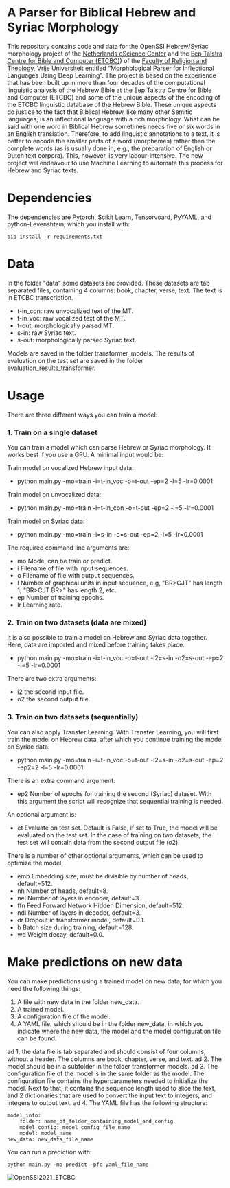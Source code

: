 # A Parser for Biblical Hebrew and Syriac Morphology
This repository contains code and data for the OpenSSI Hebrew/Syriac morphology project of the [Netherlands eScience Center](https://www.esciencecenter.nl/) and the [Eep Talstra Centre for Bible and Computer (ETCBC)](www.etcbc.nl)) of the [Faculty of Religion and Theology, Vrije Universiteit](https://frt.vu.nl/nl/index.aspx) entitled “Morphological Parser for Inflectional Languages Using Deep Learning”. The project is based on the experience that has been built up in more than four decades of the computational linguistic analysis of the Hebrew Bible at the Eep Talstra Centre for Bible and Computer (ETCBC) and some of the unique aspects of the encoding of the ETCBC linguistic database of the Hebrew Bible. These unique aspects do justice to the fact that Biblical Hebrew, like many other Semitic languages, is an inflectional language with a rich morphology. What can be said with one word in Biblical Hebrew sometimes needs five or six words in an English translation. Therefore, to add linguistic annotations to a text, it is better to encode the smaller parts of a word (morphemes) rather than the complete words (as is usually done in, e.g., the preparation of English or Dutch text corpora). This, however, is very labour-intensive. The new project will endeavour to use Machine Learning to automate this process for Hebrew and Syriac texts.

# Dependencies
The dependencies are Pytorch, Scikit Learn, Tensorvoard, PyYAML, and python-Levenshtein, which you install with:

`pip install -r requirements.txt`

# Data
In the folder "data" some datasets are provided. These datasets are tab separated files, containing 4 columns: book, chapter, verse, text.
The text is in ETCBC transcription.

- t-in_con: raw unvocalized text of the MT.
- t-in_voc: raw vocalized text of the MT.
- t-out: morphologically parsed MT.
- s-in: raw Syriac text.
- s-out: morphologically parsed Syriac text.

Models are saved in the folder transformer_models.
The results of evaluation on the test set are saved in the folder evaluation_results_transformer.

# Usage
There are three different ways you can train a model:

### 1. Train on a single dataset
You can train a model which can parse Hebrew or Syriac morphology. It works best if you use a GPU. A minimal input would be:

Train model on vocalized Hebrew input data:
- python main.py -mo=train -i=t-in_voc -o=t-out -ep=2 -l=5 -lr=0.0001

Train model on unvocalized data:
- python main.py -mo=train -i=t-in_con -o=t-out -ep=2 -l=5 -lr=0.0001

Train model on Syriac data:
- python main.py -mo=train -i=s-in -o=s-out -ep=2 -l=5 -lr=0.0001

The required command line arguments are:
- mo Mode, can be train or predict.
- i Filename of file with input sequences.
- o Filename of file with output sequences.
- l Number of graphical units in input sequence, e.g, "BR>CJT" has length 1, "BR>CJT BR>" has length 2, etc.
- ep Number of training epochs.
- lr Learning rate.

### 2. Train on two datasets (data are mixed)
It is also possible to train a model on Hebrew and Syriac data together. Here, data are imported and mixed before training takes place.
- python main.py -mo=train -i=t-in_voc -o=t-out -i2=s-in -o2=s-out -ep=2 -l=5 -lr=0.0001

There are two extra arguments:
- i2 the second input file.
- o2 the second output file.

### 3. Train on two datasets (sequentially)
You can also apply Transfer Learning. With Transfer Learning, you will first train the model on Hebrew data, after which you continue training the model on Syriac data.
- python main.py -mo=train -i=t-in_voc -o=t-out -i2=s-in -o2=s-out -ep=2 -ep2=2 -l=5 -lr=0.0001

There is an extra command argument:

- ep2 Number of epochs for training the second (Syriac) dataset. With this argument the script will recognize that sequential training is needed.

An optional argument is:

- et Evaluate on test set. Default is False, if set to True, the model will be evaluated on the test set. In the case of training on two datasets, the test set will contain data from the second output file (o2).

There is a number of other optional arguments, which can be used to optimize the model:

- emb Embedding size, must be divisible by number of heads, default=512.
- nh Number of heads, default=8.
- nel Number of layers in encoder, default=3
- ffn Feed Forward Network Hidden Dimension, default=512.
- ndl Number of layers in decoder, default=3.
- dr Dropout in transformer model, default=0.1.
- b Batch size during training, default=128.
- wd Weight decay, default=0.0.

# Make predictions on new data

You can make predictions using a trained model on new data, for which you need the following things:
1. A file with new data in the folder new_data.
2. A trained model.
3. A configuration file of the model.
4. A YAML file, which should be in the folder new_data, in which you indicate where the new data, the model and the model configuration file can be found.

ad 1. the data file is tab separated and should consist of four columns, without a header. The columns are book, chapter, verse, and text.
ad 2. The model should be in a subfolder in the folder transformer models.
ad 3. The configuration file of the model is in the same folder as the model. The configuration file contains the hyperparameters needed to initialize the model. 
      Next to that, it contains the sequence length used to slice the text, and 2 dictionaries that are used to convert the input text to integers, and integers to output text.
ad 4. The YAML file has the following structure:

```
model_info:
    folder: name_of_folder_containing_model_and_config
    model_config: model_config_file_name
    model: model_name
new_data: new_data_file_name
```

You can run a prediction with:

`python main.py -mo predict -pfc yaml_file_name`

![OpenSSI2021_ETCBC](https://user-images.githubusercontent.com/7325578/118670815-3b9ecc80-b7f7-11eb-9beb-cf992c830039.jpg)
